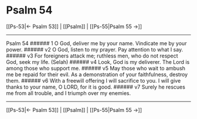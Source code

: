 # Psalm 54

[[Ps-53|← Psalm 53]] | [[Psalm]] | [[Ps-55|Psalm 55 →]]
***

Psalm 54 ###### 1 O God, deliver me by your name. Vindicate me by your power. ###### v2 O God, listen to my prayer. Pay attention to what I say. ###### v3 For foreigners attack me; ruthless men, who do not respect God, seek my life. (Selah) ###### v4 Look, God is my deliverer. The Lord is among those who support me. ###### v5 May those who wait to ambush me be repaid for their evil. As a demonstration of your faithfulness, destroy them. ###### v6 With a freewill offering I will sacrifice to you. I will give thanks to your name, O LORD, for it is good. ###### v7 Surely he rescues me from all trouble, and I triumph over my enemies.

***
[[Ps-53|← Psalm 53]] | [[Psalm]] | [[Ps-55|Psalm 55 →]]
